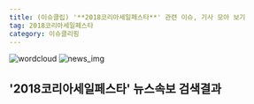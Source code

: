 ```yaml
---
title: (이슈클립) '**2018코리아세일페스타**' 관련 이슈, 기사 모아 보기
tag: 2018코리아세일페스타
category: 이슈클리핑
---
```

![wordcloud](https://s3.ap-northeast-2.amazonaws.com/lyrics101-wordcloud/2018-09-28-1538117742.png)
![news_img](https://user-images.githubusercontent.com/42597476/44507050-1206f400-a6e4-11e8-8d98-7ffbfebb353f.png)
## **'**2018코리아세일페스타**'** 뉴스속보 검색결과

